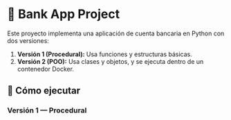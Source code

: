 # 🏦 Bank App Project

Este proyecto implementa una aplicación de cuenta bancaria en Python con dos versiones:

1. **Versión 1 (Procedural):** Usa funciones y estructuras básicas.
2. **Versión 2 (POO):** Usa clases y objetos, y se ejecuta dentro de un contenedor Docker.

## 🚀 Cómo ejecutar

### Versión 1 — Procedural
```bash

